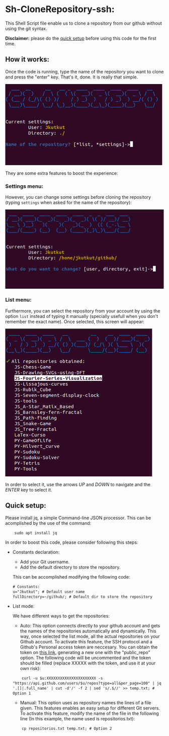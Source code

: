 # Sh-CloneRepository-ssh:

This Shell Script file enable us to clone a repository from our github without using the git syntax.

**Disclaimer:** please do the [quick setup](#Quick-setup) before using this code for the first time.

## How it works:

Once the code is running, type the name of the repository you want to clone and press the "enter" key. That's it, done. It is really that simple.

![Main screen](Res/main-screen.png)

They are some extra features to boost the experience:

### Settings menu:
However, you can change some settings before cloning the repository (typing ```settings``` when asked for the name of the repository):

![Settings-menu](Res/settings.png)

### List menu:
Furthermore, you can select the repository from your account by using the option ```list``` instead of typing it manually (specially usefull when you don't remember the exact name). Once selected, this screen will appear:

![Repository-list](Res/list-repo.png)

In order to select it, use the arrows _UP_ and _DOWN_ to navigate and the _ENTER_ key to select it.


## Quick setup:
Please install jq, a simple Command-line JSON processor. This can be acomplished by the use of the command:

        sudo apt install jq

In order to boost this code, please consider following this steps:
- Constants declaration:
    - Add your Git username.
    - Add the default directory to store the repository.
    
    This can be accomplished modifying the following code:

    ```
    # Constants:
    u="Jkutkut"; # Default user name
    fullDirectory=~/github/; # Default dir to store the repository
    ```
- List mode:

    We have different ways to get the repositories:
    - Auto: This option connects directly to your github account and gets the names of the repositories automatically and dynamically. This way, once selected the list mode, all the actual repositories on your Github account.
    To activate this feature, the SSH protocol and a Github's Personal access token are neccesary. You can obtain the token on [this link](https://github.com/settings/tokens), generating a new one with the "public_repo" option. The following code will be uncommented and the token should be filled (replace XXXXX with the token, and use it at your own risk):
    ```
        curl -u $u:XXXXXXXXXXXXXXXXXXXXXX -s "https://api.github.com/users/$u/repos?type=all&per_page=100" | jq '.[]|.full_name' | cut -d'/' -f 2 | sed 's/.$//' >> temp.txt; # Option 1
    ```
    - Manual: This option uses as repository names the lines of a file given. This features enables an easy setup for different Git servers.
    To activate this feature, modify the name of the file in the following line (In this example, the name used is repositorios.txt):
    ```
        cp repositorios.txt temp.txt; # Option 2
    ```
